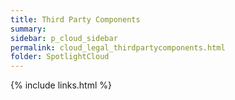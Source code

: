 ```yaml
---
title: Third Party Components
summary:
sidebar: p_cloud_sidebar
permalink: cloud_legal_thirdpartycomponents.html
folder: SpotlightCloud
---
```


{% include links.html %}
